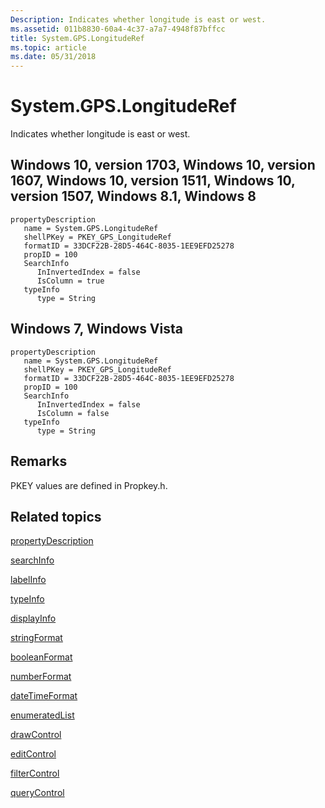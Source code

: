 ```yaml
---
Description: Indicates whether longitude is east or west.
ms.assetid: 011b8830-60a4-4c37-a7a7-4948f87bffcc
title: System.GPS.LongitudeRef
ms.topic: article
ms.date: 05/31/2018
---
```


# System.GPS.LongitudeRef

Indicates whether longitude is east or west.

## Windows 10, version 1703, Windows 10, version 1607, Windows 10, version 1511, Windows 10, version 1507, Windows 8.1, Windows 8

```
propertyDescription
   name = System.GPS.LongitudeRef
   shellPKey = PKEY_GPS_LongitudeRef
   formatID = 33DCF22B-28D5-464C-8035-1EE9EFD25278
   propID = 100
   SearchInfo
      InInvertedIndex = false
      IsColumn = true
   typeInfo
      type = String
```

## Windows 7, Windows Vista

```
propertyDescription
   name = System.GPS.LongitudeRef
   shellPKey = PKEY_GPS_LongitudeRef
   formatID = 33DCF22B-28D5-464C-8035-1EE9EFD25278
   propID = 100
   SearchInfo
      InInvertedIndex = false
      IsColumn = false
   typeInfo
      type = String
```

## Remarks

PKEY values are defined in Propkey.h.

## Related topics

<dl> <dt>

[propertyDescription](./propdesc-schema-propertydescription.md)
</dt> <dt>

[searchInfo](./propdesc-schema-searchinfo.md)
</dt> <dt>

[labelInfo](./propdesc-schema-labelinfo.md)
</dt> <dt>

[typeInfo](./propdesc-schema-typeinfo.md)
</dt> <dt>

[displayInfo](./propdesc-schema-displayinfo.md)
</dt> <dt>

[stringFormat](./propdesc-schema-stringformat.md)
</dt> <dt>

[booleanFormat](./propdesc-schema-booleanformat.md)
</dt> <dt>

[numberFormat](./propdesc-schema-numberformat.md)
</dt> <dt>

[dateTimeFormat](./propdesc-schema-datetimeformat.md)
</dt> <dt>

[enumeratedList](./propdesc-schema-enumeratedlist.md)
</dt> <dt>

[drawControl](./propdesc-schema-drawcontrol.md)
</dt> <dt>

[editControl](./propdesc-schema-editcontrol.md)
</dt> <dt>

[filterControl](./propdesc-schema-filtercontrol.md)
</dt> <dt>

[queryControl](./propdesc-schema-querycontrol.md)
</dt> </dl>

 

 